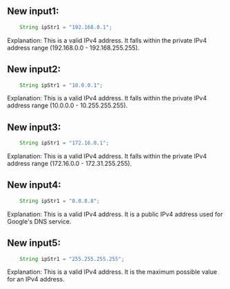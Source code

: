 ## New input1:
```java
    String ipStr1 = "192.168.0.1";
```
Explanation: This is a valid IPv4 address. It falls within the private IPv4 address range (192.168.0.0 - 192.168.255.255).

## New input2:
```java
    String ipStr1 = "10.0.0.1";
```
Explanation: This is a valid IPv4 address. It falls within the private IPv4 address range (10.0.0.0 - 10.255.255.255).

## New input3:
```java
    String ipStr1 = "172.16.0.1";
```
Explanation: This is a valid IPv4 address. It falls within the private IPv4 address range (172.16.0.0 - 172.31.255.255).

## New input4:
```java
    String ipStr1 = "8.8.8.8";
```
Explanation: This is a valid IPv4 address. It is a public IPv4 address used for Google's DNS service.

## New input5:
```java
    String ipStr1 = "255.255.255.255";
```
Explanation: This is a valid IPv4 address. It is the maximum possible value for an IPv4 address.
